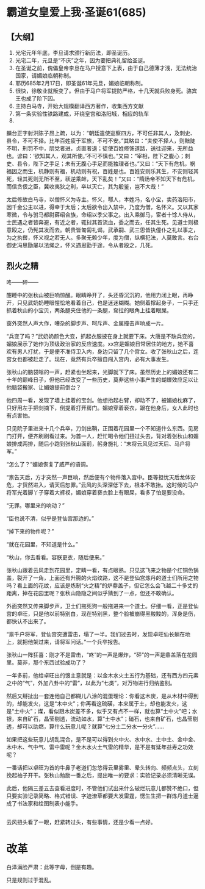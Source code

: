 # 霸道女皇爱上我·圣诞61(685)

## 【大纲】

1. 光宅元年年底，李旦请求颁行新历法，即圣诞历。
2. 光宅二年，元旦是“不庆”之年，因为要把典礼留给圣诞。
3. 在圣诞之前，傀儡皇帝李旦在马户授意下上表，由于自己德薄才浅，无法统治国家，请媚娘临朝称制。
4. 耶历685年2月17日，即圣诞61年元旦，媚娘临朝称制。
5. 很快，徐敬业就叛变了。但由于马户将军提防严格，十几天就兵败身死。骆宾王也成了阶下囚。
6. 主持白马寺，开始大规模翻译西方著作，收集西方文献
7. 第一条实验性铁路建成，环绕皇宫和洛阳城，相应的轨车
8. 

麟台正字射洪陈子昂上疏，以为：“朝廷遣使巡察四方，不可任非其人，及刺史、县令，不可不择。比年百姓疲于军旅，不可不安。”其略曰：“夫使不择人，则黜陡不明，刑罚不中，朋党者进，贞直者退；徒使百姓修饰道路，送往迎来，无所益也。谚曰：‘欲知其人，观其所使。’不可不慎也。”又曰：“宰相，陛下之腹心；刺史、县令，陛下之手足；未有无腹心手足而能独理者也。”又曰：“天下有危机，祸福因之而生，机静则有福，机动则有祝，百姓是也。百姓安则乐其生，不安则轻其死，轻其死则无所不至，祆逆乘衅，天下乱矣！”又曰：“隋炀帝不知天下有危机，而信贪佞之臣，冀收夷狄之利，卒以灭亡，其为殷鉴，岂不大哉！”

太后修故白马寺，以僧怀义为寺主。怀义，鄠人，本姓冯，名小宝，卖药洛阳市，因千金公主以进，得幸于太后；太后欲令出入禁中，乃度为僧，名怀义。又以其家寒微，令与驸马都尉薛绍合族，命绍以季父事之。出入乘御马，宦者十馀人侍从，士民遇之者皆奔避，有近之者，辄挝其首流血，委之而去，任其生死。见道士则极意殴之，仍髡其发而去。朝贵皆匍匐礼谒，武承嗣、武三思皆执僮仆之礼以事之，为之执辔，怀义视之若无人。多聚无赖少年，度为僧，纵横犯法，人莫敢言。右台御史冯思勖屡以法绳之，怀义遇思勖于途，令从者殴之，几死。



## 烈火之精

咚——砰——

酣睡中的张秋山被巨响惊醒。眼睛睁开了，头还昏沉沉的，他用力闭上眼，再睁开，只见武奶奶睡眼惺忪地看着自己，也是迷迷糊糊。她侧着撑起身子，一只手还抓着秋山的小宝贝，两条腿夹住他的一条腿，耷拉的眼角上挂着眼屎。

窗外突然人声大作，嘈杂的脚步声、呵斥声、金属撞击声响成一片。

“兵变了吗？”武奶奶颜色大变，抓起衣服披在身上就要下床。大唐是不缺兵变的，媚娘展示了她作为顶级政治家的反应速度。xx宫是媚娘日常居住的地方，她不喜欢有男人打扰，于是便不准侍卫入内，身边只留了几个宫女。收了张秋山之后，连宫女也都被赶走了。现在，竟然有兵卒擅自闯入宫内，必有大事发生。

张秋山的脑袋嗡的一声，赶紧也坐起来，光脚就下了床。虽然历史上的媚娘还有二十年的巅峰日子，但他已经改变了一些历史，莫非这些小事产生的蝴蝶效应足以让他脑袋搬家、让媚娘提前倒台？

他四周一看，发现了墙上挂着的宝剑。他想抬起右臂，却动不了，被媚娘枕麻了，只好用左手把剑摘下，倒提着打开房门。媚娘穿着亵衣，跟在他身后，女人此时也有点害怕。

只见院子里进来十几个兵卒，刀剑出鞘，正围着花园里一个不知道什么东西。见房门打开，便齐刷刷看过来。为首一人，赶忙喝令他们扭过头去，背对着张秋山和媚娘排成两排，随后小跑到张秋山面前，躬身施礼：“末将云风见过天后、马户将军。”

“怎么了？”媚娘恢复了威严的语调。

“禀告天后，方才突然一声巨响，然后便有个物件落入宫中。臣等担忧天后龙体安危，才贸然进入，请天后恕罪。”云风的头深深低下去，根本不敢抬。这时候的马户将军光着脚丫子穿着大裤衩，媚娘穿着亵衣脸上有眼屎，看多了怕是要没命。

“无罪。哪里来的响动？”

“臣也说不清，似乎是登仙宫那边的。”

“掉下来的物件呢？”

“就在花园里，不知道是什么。”

“秋山，你去看看。容朕更衣，随后便来。”

张秋山跟着云风走到花园里，定睛一看，有点眼熟。只见这飞来之物是个红铜色锅盖，裂开了一角，上面还有升腾的火焰纹路，这不是登仙宫炼丹的道士们所用之物吗？看上面的花纹，应该是炼制“火之精”的炉鼎盖子，但它怎么会飞越二十多丈的距离，掉在花园里呢？张秋山隐隐之间似乎猜到了一点，但还不敢确认。

外面突然又传来脚步声，卫士们拖死狗一般拖进来一个道士。仔细一看，正是登仙宫的卓旺，只是他以前特别白，现在特别黑，整个脸被崩得黑黢黢的，浑身是伤，都快认不出来了。

“禀千户将军，登仙宫突遭雷击，塌了一半。我们过去时，发现卓旺仙长躺在地上，就把他架过来，请将军问话。”一个兵卒报告。

张秋山一阵狂喜：刚才不是雷击，“咚”的一声是爆炸，“砰”的一声是鼎盖落在花园里。莫非，那个东西试验成功了？

一年多前，他给卓旺出的馊主意就是：以金木水火土五行为基础，还有西方四元素之中的“气”，外加八卦中的“雷”，以此为“七类”，对万物进行归纳鉴别。

然后又掰扯出一套连他自己都糊儿八涂的混蛋理论：你看这木炭，是从木材中得到的，却能发火，这是“木中火”；你再看这硫磺，本来属于土，却也能发火，这是“土中火”；煤，看似跟木炭差不多，似乎又有点不一样，就也算“土中火”吧；水银，来自矿石，晶莹剔透，流动如水，算“土中水”；硝石，也来自矿石，也晶莹剔透，却可以助燃，算什么玩意儿呢？就算“七分土二分水一分火”……

如果把这些玩意儿胡乱混合，是不是可以得到火中火、水中水、土中土、金中金、木中木、气中气、雷中雷呢？金木水火土气雷的精华，是不是有延年益寿之功效呢？

一番话把以卓旺为首的牛鼻子老道们忽悠得云里雾里、晕头转向、频频点头，立刻挽起袖子开干。张秋山勉励一番之后，提出唯一的要求：实验记录必须清晰无误。

此后，他隔三差五去查看进度时，不管他们试出来什么破烂玩意儿都赞不绝口，但只要实验记录简略、格式错误、字迹潦草都要大发雷霆，愣生生把一群炼丹道士逼成了书法家和绘图制表小能手。

##

云风扭头看了一眼，赶紧转过头，有些事情，还是少看一点好。

# 改革

白泽满脸严肃：此等字母，倒是有趣。

只是规则过于混乱。